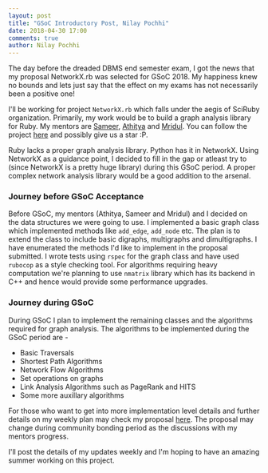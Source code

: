 ```yaml
---
layout: post
title: "GSoC Introductory Post, Nilay Pochhi"
date: 2018-04-30 17:00
comments: true
author: Nilay Pochhi
---
```


The day before the dreaded DBMS end semester exam, I got the news that my proposal NetworkX.rb was selected for GSoC 2018. My happiness knew no bounds and lets just say that the effect on my exams has not necessarily been a positive one!

<!--more-->

I'll be working for project `NetworkX.rb` which falls under the aegis of SciRuby organization. Primarily, my work would be to build a graph analysis library for Ruby. My mentors are [Sameer](https://github.com/v0dro/), [Athitya](https://github.com/athityakumar/) and [Mridul](https://github.com/MridulS). You can follow the project [here](https://github.com/athityakumar/networkx.rb) and possibly give us a star :P.

Ruby lacks a proper graph analysis library. Python has it in NetworkX. Using NetworkX as a guidance point, I decided to fill in the gap or atleast try to (since NetworkX is a pretty huge library) during this GSoC period. A proper complex network analysis library would be a good addition to the arsenal.

### Journey before GSoC Acceptance

Before GSoC, my mentors (Athitya, Sameer and Mridul) and I decided on the data structures we were going to use. I implemented a basic graph class which implemented methods like `add_edge`, `add_node` etc. The plan is to extend the class to include basic digraphs, multigraphs and dimultigraphs. I have enumerated the methods I'd like to implement in the proposal submitted. I wrote tests using `rspec` for the graph class and have used `rubocop` as a style checking tool. For algorithms requiring heavy computation we're planning to use `nmatrix` library which has its backend in C++ and hence would provide some performance upgrades.

### Journey during GSoC

During GSoC I plan to implement the remaining classes and the algorithms required for graph analysis. The algorithms to be implemented during the GSoC period are -

* Basic Traversals
* Shortest Path Algorithms
* Network Flow Algorithms
* Set operations on graphs
* Link Analysis Algorithms such as PageRank and HITS
* Some more auxillary algorithms

For those who want to get into more implementation level details and further details on my weekly plan may check my proposal [here](https://docs.google.com/document/d/1_gUCa1LNPZmkKkqCEXR7eJu-IZ9DiiA-n0kG660hLIE/edit?usp=sharing). The proposal may change during community bonding period as the discussions with my mentors progress.

I'll post the details of my updates weekly and I'm hoping to have an amazing summer working on this project.  
